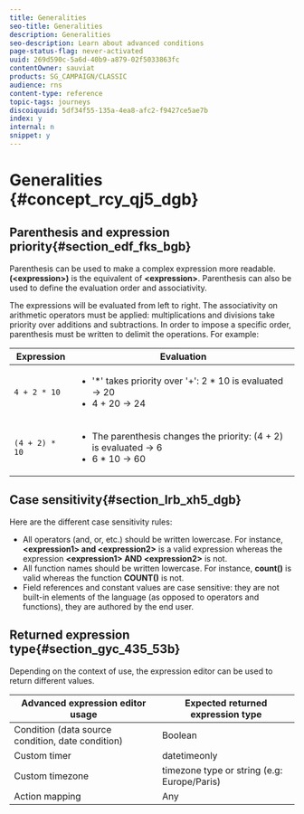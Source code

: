 ```yaml
---
title: Generalities
seo-title: Generalities
description: Generalities
seo-description: Learn about advanced conditions
page-status-flag: never-activated
uuid: 269d590c-5a6d-40b9-a879-02f5033863fc
contentOwner: sauviat
products: SG_CAMPAIGN/CLASSIC
audience: rns
content-type: reference
topic-tags: journeys
discoiquuid: 5df34f55-135a-4ea8-afc2-f9427ce5ae7b
index: y
internal: n
snippet: y
---
```


# Generalities {#concept_rcy_qj5_dgb}

## Parenthesis and expression priority{#section_edf_fks_bgb}

Parenthesis can be used to make a complex expression more readable. __(&lt;expression>)__ is the equivalent of __&lt;expression>__. Parenthesis can also be used to define the evaluation order and associativity. 

The expressions will be evaluated from left to right. The associativity on arithmetic operators must be applied: multiplications and divisions take priority over additions and subtractions. In order to impose a specific order, parenthesis must be written to delimit the operations. For example:

<!--```5 + 2 * 10 = 25, and (5 + 2) * 10 = 70```-->

|Expression|Evaluation|
|--- |--- |
|`4 + 2 * 10`|<ul><li>'*' takes priority over '+': 2 * 10 is evaluated → 20</li><li>4 + 20 → 24</li></ul>|
|`(4 + 2) * 10`|<ul><li>The parenthesis changes the priority: (4 + 2) is evaluated → 6</li><li> 6 * 10 → 60</li></ul>|


## Case sensitivity{#section_lrb_xh5_dgb}

Here are the different case sensitivity rules:

 * All operators (and, or, etc.) should be written lowercase. For instance, __&lt;expression1> and &lt;expression2>__ is a valid expression whereas the expression __&lt;expression1> AND &lt;expression2>__ is not.
 * All function names should be written lowercase. For instance, __count()__ is valid whereas the function __COUNT()__ is not.
 * Field references and constant values are case sensitive: they are not built-in elements of the language (as opposed to operators and functions), they are authored by the end user.

## Returned expression type{#section_gyc_435_53b}

Depending on the context of use, the expression editor can be used to return different values.

|Advanced expression editor usage|Expected returned expression type|
|--- |--- |
|Condition (data source condition, date condition)|Boolean|
|Custom timer|datetimeonly|
|Custom timezone|timezone type or string (e.g: Europe/Paris)|
|Action mapping|Any|
